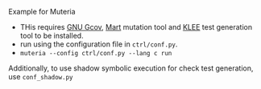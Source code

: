 Example for Muteria

- THis requires [GNU Gcov](https://gcc.gnu.org/onlinedocs/gcc/Gcov.html), [Mart](https://github.com/thierry-tct/mart) mutation tool and [KLEE](https://github.com/klee/klee) test generation tool to be installed.
- run using the configuration file in `ctrl/conf.py`.
- `muteria --config ctrl/conf.py --lang c run`

Additionally, to use shadow symbolic execution for check test generation, use `conf_shadow.py`

